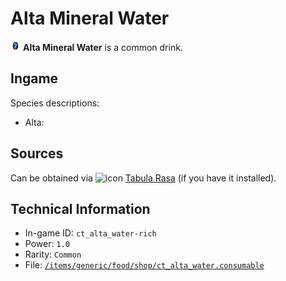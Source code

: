 # Alta Mineral Water

<img src="https://raw.githubusercontent.com/Ceterai/Enternia/main/items/generic/food/shop/ct_alta_water.png" alt="Alta Mineral Water icon" loading="lazy" height="16px" width="auto" /> **Alta Mineral Water** is a common drink.

## Ingame

Species descriptions:

- Alta: 

## Sources

Can be obtained via <img src="https://steamuserimages-a.akamaihd.net/ugc/263843960696222713/3EC9A7C005541F7D577EBCB8C5736B4EFC9973D6/" alt="icon" width="8" height="12"/> [Tabula Rasa](https://community.playstarbound.com/resources/the-tabula-rasa.3222/) (if you have it installed).

## Technical Information

- In-game ID: `ct_alta_water-rich`
- Power: `1.0`
- Rarity: `Common`
- File: [`/items/generic/food/shop/ct_alta_water.consumable`](https://github.com/Ceterai/Enternia/blob/main/items/generic/food/shop/ct_alta_water.consumable)

